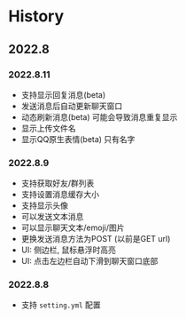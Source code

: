 # History

## 2022.8

### 2022.8.11
+ 支持显示回复消息(beta)
+ 发送消息后自动更新聊天窗口
+ 动态刷新消息(beta) 可能会导致消息重复显示
+ 显示上传文件名
+ 显示QQ原生表情(beta) 只有名字

### 2022.8.9
+ 支持获取好友/群列表
+ 支持设置消息缓存大小
+ 支持显示头像
+ 可以发送文本消息
+ 可以显示聊天文本/emoji/图片
+ 更换发送消息方法为POST (以前是GET url)
+ UI: 侧边栏, 鼠标悬浮时高亮
+ UI: 点击左边栏自动下滑到聊天窗口底部

### 2022.8.8
+ 支持 `setting.yml` 配置